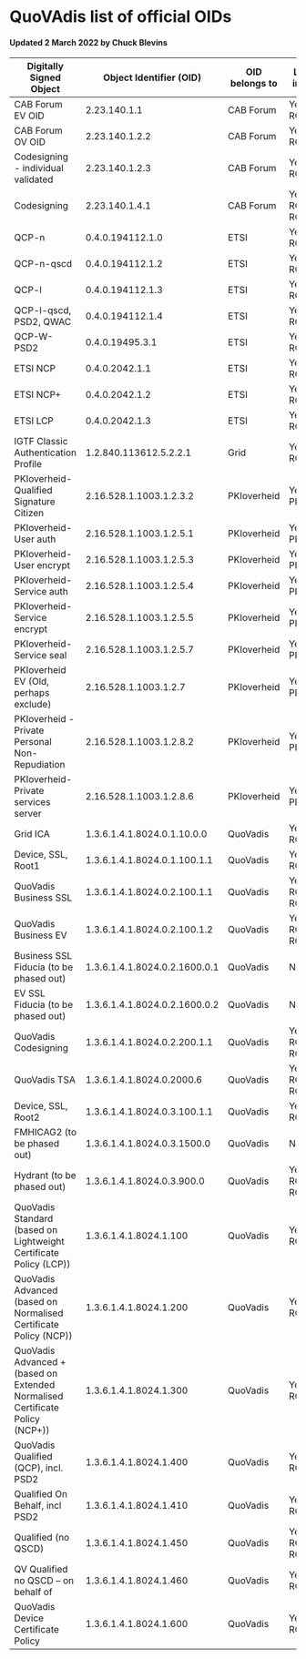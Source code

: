 # QuoVAdis list of official OIDs

#### Updated 2 March 2022 by Chuck Blevins

| Digitally Signed Object                                                      | Object Identifier (OID)       | OID belongs to | Listed in CPS         |
| ---------------------------------------------------------------------------- | ----------------------------- | -------------- | --------------------- |
| CAB Forum EV OID                                                             | 2.23.140.1.1                  | CAB Forum      | Yes - RCA2            |
| CAB Forum OV OID                                                             | 2.23.140.1.2.2                | CAB Forum      | Yes - RCA1/3          |
| Codesigning - individual validated                                           | 2.23.140.1.2.3                | CAB Forum      | Yes - RCA1/3          |
| Codesigning                                                                  | 2.23.140.1.4.1                | CAB Forum      | Yes - RCA1/3,<br>RCA2 |
| QCP-n                                                                        | 0.4.0.194112.1.0              | ETSI           | Yes - RCA1/3          |
| QCP-n-qscd                                                                   | 0.4.0.194112.1.2              | ETSI           | Yes - RCA1/3          |
| QCP-l                                                                        | 0.4.0.194112.1.3              | ETSI           | Yes - RCA1/3          |
| QCP-l-qscd, PSD2, QWAC                                                       | 0.4.0.194112.1.4              | ETSI           | Yes - RCA2            |
| QCP-W-PSD2                                                                   | 0.4.0.19495.3.1               | ETSI           | Yes - RCA2            |
| ETSI NCP                                                                     | 0.4.0.2042.1.1                | ETSI           | Yes - RCA1/3          |
| ETSI NCP+                                                                    | 0.4.0.2042.1.2                | ETSI           | Yes - RCA1/3          |
| ETSI LCP                                                                     | 0.4.0.2042.1.3                | ETSI           | Yes - RCA1/3          |
| IGTF Classic Authentication Profile                                          | 1.2.840.113612.5.2.2.1        | Grid           | Yes - RCA1/3          |
| PKIoverheid- Qualified Signature Citizen                                     | 2.16.528.1.1003.1.2.3.2       | PKIoverheid    | Yes - PKIo            |
| PKIoverheid- User auth                                                       | 2.16.528.1.1003.1.2.5.1       | PKIoverheid    | Yes - PKIo            |
| PKIoverheid- User encrypt                                                    | 2.16.528.1.1003.1.2.5.3       | PKIoverheid    | Yes - PKIo            |
| PKIoverheid- Service auth                                                    | 2.16.528.1.1003.1.2.5.4       | PKIoverheid    | Yes - PKIo            |
| PKIoverheid- Service encrypt                                                 | 2.16.528.1.1003.1.2.5.5       | PKIoverheid    | Yes - PKIo            |
| PKIoverheid- Service seal                                                    | 2.16.528.1.1003.1.2.5.7       | PKIoverheid    | Yes - PKIo            |
| PKIoverheid EV (Old, perhaps exclude)                                        | 2.16.528.1.1003.1.2.7         | PKIoverheid    | Yes - PKIo            |
| PKIoverheid - Private Personal Non-Repudiation                               | 2.16.528.1.1003.1.2.8.2       | PKIoverheid    | Yes - PKIo            |
| PKIoverheid- Private services server                                         | 2.16.528.1.1003.1.2.8.6       | PKIoverheid    | Yes - PKIo            |
| Grid ICA                                                                     | 1.3.6.1.4.1.8024.0.1.10.0.0   | QuoVadis       | Yes - RCA1/3          |
| Device, SSL, Root1                                                           | 1.3.6.1.4.1.8024.0.1.100.1.1  | QuoVadis       | Yes - RCA1/3          |
| QuoVadis Business SSL                                                        | 1.3.6.1.4.1.8024.0.2.100.1.1  | QuoVadis       | Yes - RCA1/3,<br>RCA2 |
| QuoVadis Business EV                                                         | 1.3.6.1.4.1.8024.0.2.100.1.2  | QuoVadis       | Yes - RCA1/3,<br>RCA2 |
| Business SSL Fiducia (to be phased out)                                      | 1.3.6.1.4.1.8024.0.2.1600.0.1 | QuoVadis       | No                    |
| EV SSL Fiducia (to be phased out)                                            | 1.3.6.1.4.1.8024.0.2.1600.0.2 | QuoVadis       | No                    |
| QuoVadis Codesigning                                                         | 1.3.6.1.4.1.8024.0.2.200.1.1  | QuoVadis       | Yes - RCA1/3,<br>RCA2 |
| QuoVadis TSA                                                                 | 1.3.6.1.4.1.8024.0.2000.6     | QuoVadis       | Yes - RCA1/3,<br>RCA2 |
| Device, SSL, Root2                                                           | 1.3.6.1.4.1.8024.0.3.100.1.1  | QuoVadis       | Yes - RCA1/3          |
| FMHICAG2 (to be phased out)                                                  | 1.3.6.1.4.1.8024.0.3.1500.0   | QuoVadis       | No                    |
| Hydrant (to be phased out)                                                   | 1.3.6.1.4.1.8024.0.3.900.0    | QuoVadis       | Yes - RCA1/3,<br>RCA2 |
| QuoVadis Standard (based on Lightweight Certificate Policy (LCP))            | 1.3.6.1.4.1.8024.1.100        | QuoVadis       | Yes - RCA1/3          |
| QuoVadis Advanced (based on Normalised Certificate Policy (NCP))             | 1.3.6.1.4.1.8024.1.200        | QuoVadis       | Yes - RCA1/3          |
| QuoVadis Advanced + (based on Extended Normalised Certificate Policy (NCP+)) | 1.3.6.1.4.1.8024.1.300        | QuoVadis       | Yes - RCA1/3          |
| QuoVadis Qualified (QCP), incl. PSD2                                         | 1.3.6.1.4.1.8024.1.400        | QuoVadis       | Yes - RCA1/3          |
| Qualified On Behalf, incl PSD2                                               | 1.3.6.1.4.1.8024.1.410        | QuoVadis       | Yes - RCA1/3          |
| Qualified (no QSCD)                                                          | 1.3.6.1.4.1.8024.1.450        | QuoVadis       | Yes - RCA1/3,<br>RCA2 |
| QV Qualified no QSCD – on behalf of                                          | 1.3.6.1.4.1.8024.1.460        | QuoVadis       | Yes - RCA1/3          |
| QuoVadis Device Certificate Policy                                           | 1.3.6.1.4.1.8024.1.600        | QuoVadis       | Yes - RCA1/3          |